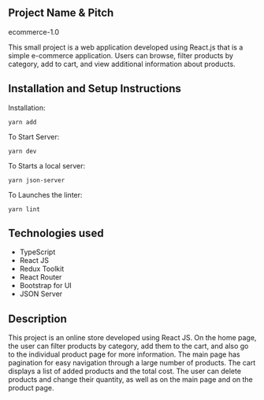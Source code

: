 ## Project Name & Pitch

ecommerce-1.0

This small project is a web application developed using React.js that is a simple e-commerce application. Users can browse, filter products by category, add to cart, and view additional information about products.

## Installation and Setup Instructions

Installation:

`yarn add`

To Start Server:

`yarn dev`

To Starts a local server:

`yarn json-server`

To Launches the linter:

`yarn lint`

## Technologies used

- TypeScript
- React JS
- Redux Toolkit
- React Router
- Bootstrap for UI
- JSON Server

## Description

This project is an online store developed using React JS. On the home page, the user can filter products by category, add them to the cart, and also go to the individual product page for more information. The main page has pagination for easy navigation through a large number of products. The cart displays a list of added products and the total cost. The user can delete products and change their quantity, as well as on the main page and on the product page.
